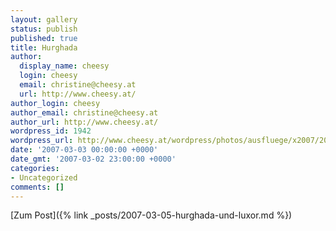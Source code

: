 ```yaml
---
layout: gallery
status: publish
published: true
title: Hurghada
author:
  display_name: cheesy
  login: cheesy
  email: christine@cheesy.at
  url: http://www.cheesy.at/
author_login: cheesy
author_email: christine@cheesy.at
author_url: http://www.cheesy.at/
wordpress_id: 1942
wordpress_url: http://www.cheesy.at/wordpress/photos/ausfluege/x2007/2007-03-03/
date: '2007-03-03 00:00:00 +0000'
date_gmt: '2007-03-02 23:00:00 +0000'
categories:
- Uncategorized
comments: []
---
```


[Zum Post]({% link _posts/2007-03-05-hurghada-und-luxor.md %})
<!--:-->
